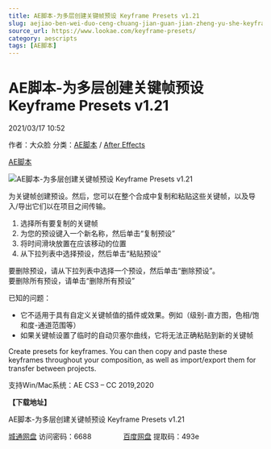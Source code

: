 ```yaml
---
title: AE脚本-为多层创建关键帧预设 Keyframe Presets v1.21
slug: aejiao-ben-wei-duo-ceng-chuang-jian-guan-jian-zheng-yu-she-keyframe-presets-v1-21
source_url: https://www.lookae.com/keyframe-presets/
category: aescripts
tags: [AE脚本]
---
```

# AE脚本-为多层创建关键帧预设 Keyframe Presets v1.21

2021/03/17 10:52

作者：大众脸
分类：[AE脚本](https://www.lookae.com/after-effects/aescripts/) / [After Effects](https://www.lookae.com/after-effects/)

[AE脚本](https://www.lookae.com/tag/ae%e8%84%9a%e6%9c%ac/)

![AE脚本-为多层创建关键帧预设 Keyframe Presets v1.21](https://www.lookae.com/wp-content/uploads/2021/03/Keyframe-Presets.jpg "AE脚本-为多层创建关键帧预设 Keyframe Presets v1.21-LookAE.com")

为关键帧创建预设。然后，您可以在整个合成中复制和粘贴这些关键帧，以及导入/导出它们以在项目之间传输。

1. 选择所有要复制的关键帧
2. 为您的预设键入一个新名称，然后单击“复制预设”
3. 将时间滑块放置在应该移动的位置
4. 从下拉列表中选择预设，然后单击“粘贴预设”

要删除预设，请从下拉列表中选择一个预设，然后单击“删除预设”。  
要删除所有预设，请单击“删除所有预设”

已知的问题：

* 它不适用于具有自定义关键帧值的插件或效果。例如（级别-直方图，色相/饱和度-通道范围等）
* 如果关键帧设置了临时的自动贝塞尔曲线，它将无法正确粘贴到新的关键帧

Create presets for keyframes. You can then copy and paste these keyframes throughout your composition, as well as import/export them for transfer between projects.

支持Win/Mac系统：AE CS3 – CC 2019,2020

**【下载地址】**

AE脚本-为多层创建关键帧预设 Keyframe Presets v1.21

[城通网盘](https://089u.com/f/680462-486054297-e77be3) 访问密码：6688                [百度网盘](https://pan.baidu.com/s/12Mrym4W69cJ4cQ7eX6jqIw) 提取码：493e

